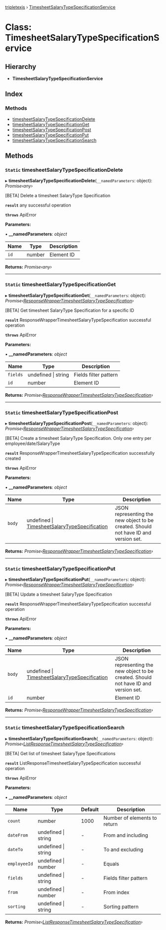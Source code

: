 [tripletexjs](../README.md) › [TimesheetSalaryTypeSpecificationService](timesheetsalarytypespecificationservice.md)

# Class: TimesheetSalaryTypeSpecificationService

## Hierarchy

* **TimesheetSalaryTypeSpecificationService**

## Index

### Methods

* [timesheetSalaryTypeSpecificationDelete](timesheetsalarytypespecificationservice.md#static-timesheetsalarytypespecificationdelete)
* [timesheetSalaryTypeSpecificationGet](timesheetsalarytypespecificationservice.md#static-timesheetsalarytypespecificationget)
* [timesheetSalaryTypeSpecificationPost](timesheetsalarytypespecificationservice.md#static-timesheetsalarytypespecificationpost)
* [timesheetSalaryTypeSpecificationPut](timesheetsalarytypespecificationservice.md#static-timesheetsalarytypespecificationput)
* [timesheetSalaryTypeSpecificationSearch](timesheetsalarytypespecificationservice.md#static-timesheetsalarytypespecificationsearch)

## Methods

### `Static` timesheetSalaryTypeSpecificationDelete

▸ **timesheetSalaryTypeSpecificationDelete**(`__namedParameters`: object): *Promise‹any›*

[BETA] Delete a timesheet SalaryType Specification

**`result`** any successful operation

**`throws`** ApiError

**Parameters:**

▪ **__namedParameters**: *object*

Name | Type | Description |
------ | ------ | ------ |
`id` | number | Element ID |

**Returns:** *Promise‹any›*

___

### `Static` timesheetSalaryTypeSpecificationGet

▸ **timesheetSalaryTypeSpecificationGet**(`__namedParameters`: object): *Promise‹[ResponseWrapperTimesheetSalaryTypeSpecification](../interfaces/responsewrappertimesheetsalarytypespecification.md)›*

[BETA] Get timesheet SalaryType Specification for a specific ID

**`result`** ResponseWrapperTimesheetSalaryTypeSpecification successful operation

**`throws`** ApiError

**Parameters:**

▪ **__namedParameters**: *object*

Name | Type | Description |
------ | ------ | ------ |
`fields` | undefined &#124; string | Fields filter pattern |
`id` | number | Element ID |

**Returns:** *Promise‹[ResponseWrapperTimesheetSalaryTypeSpecification](../interfaces/responsewrappertimesheetsalarytypespecification.md)›*

___

### `Static` timesheetSalaryTypeSpecificationPost

▸ **timesheetSalaryTypeSpecificationPost**(`__namedParameters`: object): *Promise‹[ResponseWrapperTimesheetSalaryTypeSpecification](../interfaces/responsewrappertimesheetsalarytypespecification.md)›*

[BETA] Create a timesheet SalaryType Specification. Only one entry per employee/date/SalaryType

**`result`** ResponseWrapperTimesheetSalaryTypeSpecification successfully created

**`throws`** ApiError

**Parameters:**

▪ **__namedParameters**: *object*

Name | Type | Description |
------ | ------ | ------ |
`body` | undefined &#124; [TimesheetSalaryTypeSpecification](../interfaces/timesheetsalarytypespecification.md) | JSON representing the new object to be created. Should not have ID and version set. |

**Returns:** *Promise‹[ResponseWrapperTimesheetSalaryTypeSpecification](../interfaces/responsewrappertimesheetsalarytypespecification.md)›*

___

### `Static` timesheetSalaryTypeSpecificationPut

▸ **timesheetSalaryTypeSpecificationPut**(`__namedParameters`: object): *Promise‹[ResponseWrapperTimesheetSalaryTypeSpecification](../interfaces/responsewrappertimesheetsalarytypespecification.md)›*

[BETA] Update a timesheet SalaryType Specification

**`result`** ResponseWrapperTimesheetSalaryTypeSpecification successful operation

**`throws`** ApiError

**Parameters:**

▪ **__namedParameters**: *object*

Name | Type | Description |
------ | ------ | ------ |
`body` | undefined &#124; [TimesheetSalaryTypeSpecification](../interfaces/timesheetsalarytypespecification.md) | JSON representing the new object to be created. Should not have ID and version set. |
`id` | number | Element ID |

**Returns:** *Promise‹[ResponseWrapperTimesheetSalaryTypeSpecification](../interfaces/responsewrappertimesheetsalarytypespecification.md)›*

___

### `Static` timesheetSalaryTypeSpecificationSearch

▸ **timesheetSalaryTypeSpecificationSearch**(`__namedParameters`: object): *Promise‹[ListResponseTimesheetSalaryTypeSpecification](../interfaces/listresponsetimesheetsalarytypespecification.md)›*

[BETA] Get list of timesheet SalaryType Specifications

**`result`** ListResponseTimesheetSalaryTypeSpecification successful operation

**`throws`** ApiError

**Parameters:**

▪ **__namedParameters**: *object*

Name | Type | Default | Description |
------ | ------ | ------ | ------ |
`count` | number | 1000 | Number of elements to return |
`dateFrom` | undefined &#124; string | - | From and including |
`dateTo` | undefined &#124; string | - | To and excluding |
`employeeId` | undefined &#124; number | - | Equals |
`fields` | undefined &#124; string | - | Fields filter pattern |
`from` | undefined &#124; number | - | From index |
`sorting` | undefined &#124; string | - | Sorting pattern |

**Returns:** *Promise‹[ListResponseTimesheetSalaryTypeSpecification](../interfaces/listresponsetimesheetsalarytypespecification.md)›*
